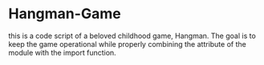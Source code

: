 # Hangman-Game
this is a code script of a beloved childhood game, Hangman. The goal is to keep the game operational while properly combining the attribute of the module with the import function.
